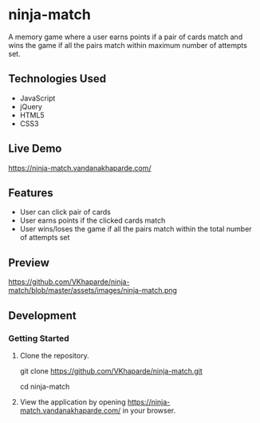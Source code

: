 # ninja-match
 A memory game where a user earns points if a pair of cards match and wins the game if all the pairs match within maximum number of attempts set.
## Technologies Used
* JavaScript
* jQuery
* HTML5
* CSS3
## Live Demo
https://ninja-match.vandanakhaparde.com/
## Features
* User can click pair of cards 
* User earns points if the clicked cards match
* User wins/loses the game if all the pairs match within the total number of attempts set
## Preview
https://github.com/VKhaparde/ninja-match/blob/master/assets/images/ninja-match.png
## Development
### Getting Started
1. Clone the repository.

   git clone https://github.com/VKhaparde/ninja-match.git
  
   cd  ninja-match
  
2. View the application by opening https://ninja-match.vandanakhaparde.com/ in your browser.
  


